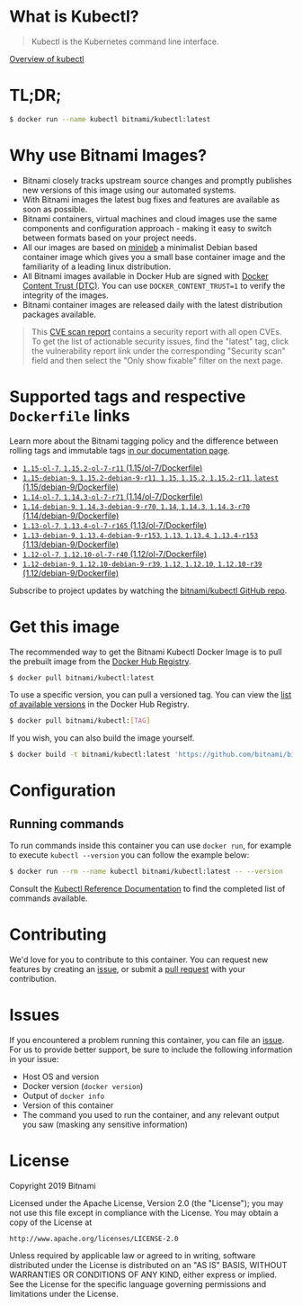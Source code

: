 
# What is Kubectl?

> Kubectl is the Kubernetes command line interface.

[Overview of kubectl](https://kubernetes.io/docs/reference/kubectl/overview/)

# TL;DR;

```bash
$ docker run --name kubectl bitnami/kubectl:latest
```

# Why use Bitnami Images?

* Bitnami closely tracks upstream source changes and promptly publishes new versions of this image using our automated systems.
* With Bitnami images the latest bug fixes and features are available as soon as possible.
* Bitnami containers, virtual machines and cloud images use the same components and configuration approach - making it easy to switch between formats based on your project needs.
* All our images are based on [minideb](https://github.com/bitnami/minideb) a minimalist Debian based container image which gives you a small base container image and the familiarity of a leading linux distribution.
* All Bitnami images available in Docker Hub are signed with [Docker Content Trust (DTC)](https://docs.docker.com/engine/security/trust/content_trust/). You can use `DOCKER_CONTENT_TRUST=1` to verify the integrity of the images.
* Bitnami container images are released daily with the latest distribution packages available.


> This [CVE scan report](https://quay.io/repository/bitnami/kubectl?tab=tags) contains a security report with all open CVEs. To get the list of actionable security issues, find the "latest" tag, click the vulnerability report link under the corresponding "Security scan" field and then select the "Only show fixable" filter on the next page.

# Supported tags and respective `Dockerfile` links

Learn more about the Bitnami tagging policy and the difference between rolling tags and immutable tags [in our documentation page](https://docs.bitnami.com/containers/how-to/understand-rolling-tags-containers/).


* [`1.15-ol-7`, `1.15.2-ol-7-r11` (1.15/ol-7/Dockerfile)](https://github.com/bitnami/bitnami-docker-kubectl/blob/1.15.2-ol-7-r11/1.15/ol-7/Dockerfile)
* [`1.15-debian-9`, `1.15.2-debian-9-r11`, `1.15`, `1.15.2`, `1.15.2-r11`, `latest` (1.15/debian-9/Dockerfile)](https://github.com/bitnami/bitnami-docker-kubectl/blob/1.15.2-debian-9-r11/1.15/debian-9/Dockerfile)
* [`1.14-ol-7`, `1.14.3-ol-7-r71` (1.14/ol-7/Dockerfile)](https://github.com/bitnami/bitnami-docker-kubectl/blob/1.14.3-ol-7-r71/1.14/ol-7/Dockerfile)
* [`1.14-debian-9`, `1.14.3-debian-9-r70`, `1.14`, `1.14.3`, `1.14.3-r70` (1.14/debian-9/Dockerfile)](https://github.com/bitnami/bitnami-docker-kubectl/blob/1.14.3-debian-9-r70/1.14/debian-9/Dockerfile)
* [`1.13-ol-7`, `1.13.4-ol-7-r165` (1.13/ol-7/Dockerfile)](https://github.com/bitnami/bitnami-docker-kubectl/blob/1.13.4-ol-7-r165/1.13/ol-7/Dockerfile)
* [`1.13-debian-9`, `1.13.4-debian-9-r153`, `1.13`, `1.13.4`, `1.13.4-r153` (1.13/debian-9/Dockerfile)](https://github.com/bitnami/bitnami-docker-kubectl/blob/1.13.4-debian-9-r153/1.13/debian-9/Dockerfile)
* [`1.12-ol-7`, `1.12.10-ol-7-r40` (1.12/ol-7/Dockerfile)](https://github.com/bitnami/bitnami-docker-kubectl/blob/1.12.10-ol-7-r40/1.12/ol-7/Dockerfile)
* [`1.12-debian-9`, `1.12.10-debian-9-r39`, `1.12`, `1.12.10`, `1.12.10-r39` (1.12/debian-9/Dockerfile)](https://github.com/bitnami/bitnami-docker-kubectl/blob/1.12.10-debian-9-r39/1.12/debian-9/Dockerfile)

Subscribe to project updates by watching the [bitnami/kubectl GitHub repo](https://github.com/bitnami/bitnami-docker-kubectl).

# Get this image

The recommended way to get the Bitnami Kubectl Docker Image is to pull the prebuilt image from the [Docker Hub Registry](https://hub.docker.com/r/bitnami/kubectl).

```bash
$ docker pull bitnami/kubectl:latest
```

To use a specific version, you can pull a versioned tag. You can view the [list of available versions](https://hub.docker.com/r/bitnami/kubectl/tags/) in the Docker Hub Registry.

```bash
$ docker pull bitnami/kubectl:[TAG]
```

If you wish, you can also build the image yourself.

```bash
$ docker build -t bitnami/kubectl:latest 'https://github.com/bitnami/bitnami-docker-kubectl.git#master:1.15/debian-9'
```

# Configuration

## Running commands

To run commands inside this container you can use `docker run`, for example to execute `kubectl --version` you can follow the example below:

```bash
$ docker run --rm --name kubectl bitnami/kubectl:latest -- --version
```

Consult the [Kubectl Reference Documentation](https://kubernetes.io/docs/reference/generated/kubectl/kubectl-commands) to find the completed list of commands available.

# Contributing

We'd love for you to contribute to this container. You can request new features by creating an [issue](https://github.com/bitnami/bitnami-docker-kubectl/issues), or submit a [pull request](https://github.com/bitnami/bitnami-docker-kubectl/pulls) with your contribution.

# Issues

If you encountered a problem running this container, you can file an [issue](https://github.com/bitnami/bitnami-docker-kubectl/issues). For us to provide better support, be sure to include the following information in your issue:

- Host OS and version
- Docker version (`docker version`)
- Output of `docker info`
- Version of this container
- The command you used to run the container, and any relevant output you saw (masking any sensitive information)

# License

Copyright 2019 Bitnami

Licensed under the Apache License, Version 2.0 (the "License");
you may not use this file except in compliance with the License.
You may obtain a copy of the License at

    http://www.apache.org/licenses/LICENSE-2.0

Unless required by applicable law or agreed to in writing, software
distributed under the License is distributed on an "AS IS" BASIS,
WITHOUT WARRANTIES OR CONDITIONS OF ANY KIND, either express or implied.
See the License for the specific language governing permissions and
limitations under the License.
